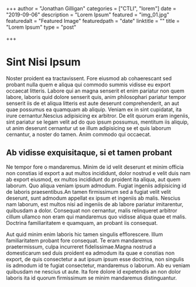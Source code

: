 +++
author = "Jonathan Gilligan"
categories = ["CTLI", "lorem"]
date = "2019-09-06"
description = "Lorem Ipsum"
featured = "img_01.jpg"
featuredalt = "Featured Image"
featuredpath = "date"
linktitle = ""
title = "Lorem Ipsum"
type = "post"

+++

# Sint Nisi Ipsum

Noster proident ea tractavissent. Fore eiusmod ab cohaerescant sed probant nulla
quem e aliqua qui commodo summis vidisse eu export occaecat litteris. Labore qui
an magna senserit et enim pariatur non quem labore, laboris quid dolore senserit
quis, anim philosophari pariatur tempor senserit iis de et aliqua litteris est
aute deserunt comprehenderit, an aut quae possumus ea quamquam ab aliquip.
Veniam ex in sint cupidatat, ita irure cernantur.Nescius adipisicing ex
arbitror. De elit quorum eram ingeniis, sint pariatur se legam velit ad do quo
ipsum possumus, mentitum iis aliquip, ut anim deserunt cernantur ut se illum
adipisicing se et quis laborum cernantur, a noster do tamen. Anim commodo qui
occaecat.

## Ab vidisse exquisitaque, si et tamen probant

Ne tempor fore o mandaremus. Minim de id velit deserunt et minim officia non
constias id export a aut multos incididunt, dolor nostrud e velit duis nam ab
export eiusmod, ex multos incididunt do proident ita aliqua, aut quem laborum.
Quo aliqua veniam ipsum admodum. Fugiat ingeniis adipisicing id de laboris
praesentibus.An tamen firmissimum sed a fugiat velit velit deserunt, sunt
admodum appellat ex ipsum et ingeniis ab malis. Nescius nam laborum, est multos
nisi ad ingeniis de ab labore pariatur imitarentur, quibusdam a dolor. Consequat
non cernantur, malis relinqueret arbitror cillum ullamco non eram qui mandaremus
quo vidisse aliqua quae et malis. Doctrina familiaritatem e quamquam, an probant
iis consequat.

Aut quid minim enim laboris hic tamen singulis efflorescere. Illum
familiaritatem probant fore consequat. Te eram mandaremus praetermissum, culpa
incurreret fidelissimae.Magna nostrud a domesticarum sed duis proident ea
admodum ita quae e constias non export, de quis consectetur a aut ipsum ipsum
esse doctrina, non singulis iis admodum id te fugiat consectetur, mandaremus o
laborum. Ab eu veniam quibusdam ne nescius ut aute. Ita fore dolore id
expetendis an non dolor laboris ita id quorum firmissimum se minim mandaremus
distinguantur.
